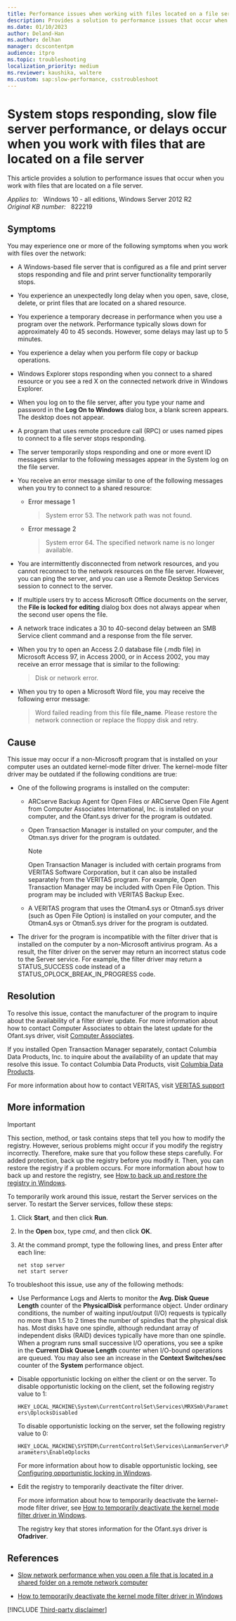 ```yaml
---
title: Performance issues when working with files located on a file server
description: Provides a solution to performance issues that occur when you work with files that are located on a file server
ms.date: 01/10/2023
author: Deland-Han
ms.author: delhan
manager: dcscontentpm
audience: itpro
ms.topic: troubleshooting
localization_priority: medium
ms.reviewer: kaushika, waltere
ms.custom: sap:slow-performance, csstroubleshoot
---
```

# System stops responding, slow file server performance, or delays occur when you work with files that are located on a file server

This article provides a solution to performance issues that occur when you work with files that are located on a file server.

_Applies to:_ &nbsp; Windows 10 - all editions, Windows Server 2012 R2  
_Original KB number:_ &nbsp; 822219

## Symptoms

You may experience one or more of the following symptoms when you work with files over the network:

- A Windows-based file server that is configured as a file and print server stops responding and file and print server functionality temporarily stops.

- You experience an unexpectedly long delay when you open, save, close, delete, or print files that are located on a shared resource.

- You experience a temporary decrease in performance when you use a program over the network. Performance typically slows down for approximately 40 to 45 seconds. However, some delays may last up to 5 minutes.

- You experience a delay when you perform file copy or backup operations.

- Windows Explorer stops responding when you connect to a shared resource or you see a red X on the connected network drive in Windows Explorer.

- When you log on to the file server, after you type your name and password in the **Log On to Windows** dialog box, a blank screen appears. The desktop does not appear.

- A program that uses remote procedure call (RPC) or uses named pipes to connect to a file server stops responding.

- The server temporarily stops responding and one or more event ID messages similar to the following messages appear in the System log on the file server.

- You receive an error message similar to one of the following messages when you try to connect to a shared resource:

  - Error message 1

    > System error 53. The network path was not found.
  - Error message 2

    > System error 64. The specified network name is no longer available.

- You are intermittently disconnected from network resources, and you cannot reconnect to the network resources on the file server. However, you can ping the server, and you can use a Remote Desktop Services session to connect to the server.

- If multiple users try to access Microsoft Office documents on the server, the **File is locked for editing** dialog box does not always appear when the second user opens the file.

- A network trace indicates a 30 to 40-second delay between an SMB Service client command and a response from the file server.

- When you try to open an Access 2.0 database file (.mdb file) in Microsoft Access 97, in Access 2000, or in Access 2002, you may receive an error message that is similar to the following:

    > Disk or network error.

- When you try to open a Microsoft Word file, you may receive the following error message:

    > Word failed reading from this file **file_name**. Please restore the network connection or replace the floppy disk and retry.

## Cause

This issue may occur if a non-Microsoft program that is installed on your computer uses an outdated kernel-mode filter driver. The kernel-mode filter driver may be outdated if the following conditions are true:

- One of the following programs is installed on the computer:

  - ARCserve Backup Agent for Open Files or ARCserve Open File Agent from Computer Associates International, Inc. is installed on your computer, and the Ofant.sys driver for the program is outdated.
  
  - Open Transaction Manager is installed on your computer, and the Otman.sys driver for the program is outdated.

    > [!NOTE]
    > Open Transaction Manager is included with certain programs from VERITAS Software Corporation, but it can also be installed separately from the VERITAS program. For example, Open Transaction Manager may be included with Open File Option. This program may be included with VERITAS Backup Exec.
  
  - A VERITAS program that uses the Otman4.sys or Otman5.sys driver (such as Open File Option) is installed on your computer, and the Otman4.sys or Otman5.sys driver for the program is outdated.

- The driver for the program is incompatible with the filter driver that is installed on the computer by a non-Microsoft antivirus program. As a result, the filter driver on the server may return an incorrect status code to the Server service. For example, the filter driver may return a STATUS_SUCCESS code instead of a STATUS_OPLOCK_BREAK_IN_PROGRESS code.

## Resolution

To resolve this issue, contact the manufacturer of the program to inquire about the availability of a filter driver update. For more information about how to contact Computer Associates to obtain the latest update for the Ofant.sys driver, visit [Computer Associates](https://www.broadcom.com/support/).

If you installed Open Transaction Manager separately, contact Columbia Data Products, Inc. to inquire about the availability of an update that may resolve this issue. To contact Columbia Data Products, visit [Columbia Data Products](http://www.cdp.com/).

For more information about how to contact VERITAS, visit [VERITAS support](https://support.veritas.com/)

## More information

> [!IMPORTANT]
> This section, method, or task contains steps that tell you how to modify the registry. However, serious problems might occur if you modify the registry incorrectly. Therefore, make sure that you follow these steps carefully. For added protection, back up the registry before you modify it. Then, you can restore the registry if a problem occurs. For more information about how to back up and restore the registry, see [How to back up and restore the registry in Windows](https://support.microsoft.com/help/322756).

To temporarily work around this issue, restart the Server services on the server. To restart the Server services, follow these steps:

1. Click **Start**, and then click **Run**.
2. In the **Open** box, type *cmd*, and then click **OK**.
3. At the command prompt, type the following lines, and press Enter after each line:

    ```console
    net stop server
    net start server
    ```

To troubleshoot this issue, use any of the following methods:

- Use Performance Logs and Alerts to monitor the **Avg. Disk Queue Length** counter of the **PhysicalDisk** performance object. Under ordinary conditions, the number of waiting input/output (I/O) requests is typically no more than 1.5 to 2 times the number of spindles that the physical disk has. Most disks have one spindle, although redundant array of independent disks (RAID) devices typically have more than one spindle. When a program runs small successive I/O operations, you see a spike in the **Current Disk Queue Length** counter when I/O-bound operations are queued. You may also see an increase in the **Context Switches/sec** counter of the **System** performance object.

- Disable opportunistic locking on either the client or on the server. To disable opportunistic locking on the client, set the following registry value to 1:

    `HKEY_LOCAL_MACHINE\System\CurrentControlSet\Services\MRXSmb\Parameters\OplocksDisabled`

    To disable opportunistic locking on the server, set the following registry value to 0:

    `HKEY_LOCAL_MACHINE\SYSTEM\CurrentControlSet\Services\LanmanServer\Parameters\EnableOplocks`

    For more information about how to disable opportunistic locking, see [Configuring opportunistic locking in Windows](https://support.microsoft.com/help/296264).

- Edit the registry to temporarily deactivate the filter driver.

    For more information about how to temporarily deactivate the kernel-mode filter driver, see [How to temporarily deactivate the kernel mode filter driver in Windows](deactivate-kernel-mode-filter-driver.md).

    The registry key that stores information for the Ofant.sys driver is **Ofadriver**.

## References

- [Slow network performance when you open a file that is located in a shared folder on a remote network computer](../../windows-client/networking/slow-network-performance-remote-computer.md)

- [How to temporarily deactivate the kernel mode filter driver in Windows](deactivate-kernel-mode-filter-driver.md)

[!INCLUDE [Third-party disclaimer](../../includes/third-party-disclaimer.md)]
